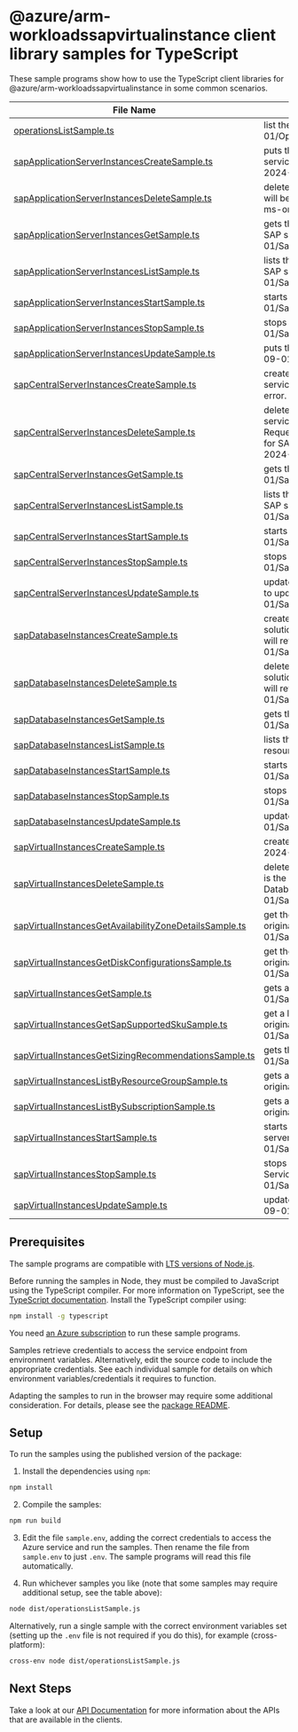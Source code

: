 # @azure/arm-workloadssapvirtualinstance client library samples for TypeScript

These sample programs show how to use the TypeScript client libraries for @azure/arm-workloadssapvirtualinstance in some common scenarios.

| **File Name**                                                                                                 | **Description**                                                                                                                                                                                                                                                                                                                                                                          |
| ------------------------------------------------------------------------------------------------------------- | ---------------------------------------------------------------------------------------------------------------------------------------------------------------------------------------------------------------------------------------------------------------------------------------------------------------------------------------------------------------------------------------- |
| [operationsListSample.ts][operationslistsample]                                                               | list the operations for the provider x-ms-original-file: 2024-09-01/Operations_List.json                                                                                                                                                                                                                                                                                                 |
| [sapApplicationServerInstancesCreateSample.ts][sapapplicationserverinstancescreatesample]                     | puts the SAP Application Server Instance resource. &lt;br&gt;&lt;br&gt;This will be used by service only. PUT by end user will return a Bad Request error. x-ms-original-file: 2024-09-01/SapApplicationServerInstances_Create.json                                                                                                                                                      |
| [sapApplicationServerInstancesDeleteSample.ts][sapapplicationserverinstancesdeletesample]                     | deletes the SAP Application Server Instance resource. &lt;br&gt;&lt;br&gt;This operation will be used by service only. Delete by end user will return a Bad Request error. x-ms-original-file: 2024-09-01/SapApplicationServerInstances_Delete.json                                                                                                                                      |
| [sapApplicationServerInstancesGetSample.ts][sapapplicationserverinstancesgetsample]                           | gets the SAP Application Server Instance corresponding to the Virtual Instance for SAP solutions resource. x-ms-original-file: 2024-09-01/SapApplicationServerInstances_Get.json                                                                                                                                                                                                         |
| [sapApplicationServerInstancesListSample.ts][sapapplicationserverinstanceslistsample]                         | lists the SAP Application Server Instance resources for a given Virtual Instance for SAP solutions resource. x-ms-original-file: 2024-09-01/SapApplicationServerInstances_ListBySapVirtualInstance.json                                                                                                                                                                                  |
| [sapApplicationServerInstancesStartSample.ts][sapapplicationserverinstancesstartsample]                       | starts the SAP Application Server Instance. x-ms-original-file: 2024-09-01/SapApplicationServerInstances_StartInstance.json                                                                                                                                                                                                                                                              |
| [sapApplicationServerInstancesStopSample.ts][sapapplicationserverinstancesstopsample]                         | stops the SAP Application Server Instance. x-ms-original-file: 2024-09-01/SapApplicationServerInstances_StopInstance.json                                                                                                                                                                                                                                                                |
| [sapApplicationServerInstancesUpdateSample.ts][sapapplicationserverinstancesupdatesample]                     | puts the SAP Application Server Instance resource. x-ms-original-file: 2024-09-01/SapApplicationServerInstances_Update.json                                                                                                                                                                                                                                                              |
| [sapCentralServerInstancesCreateSample.ts][sapcentralserverinstancescreatesample]                             | creates the SAP Central Services Instance resource. &lt;br&gt;&lt;br&gt;This will be used by service only. PUT operation on this resource by end user will return a Bad Request error. x-ms-original-file: 2024-09-01/SapCentralInstances_Create.json                                                                                                                                    |
| [sapCentralServerInstancesDeleteSample.ts][sapcentralserverinstancesdeletesample]                             | deletes the SAP Central Services Instance resource. &lt;br&gt;&lt;br&gt;This will be used by service only. Delete operation on this resource by end user will return a Bad Request error. You can delete the parent resource, which is the Virtual Instance for SAP solutions resource, using the delete operation on it. x-ms-original-file: 2024-09-01/SapCentralInstances_Delete.json |
| [sapCentralServerInstancesGetSample.ts][sapcentralserverinstancesgetsample]                                   | gets the SAP Central Services Instance resource. x-ms-original-file: 2024-09-01/SapCentralInstances_Get.json                                                                                                                                                                                                                                                                             |
| [sapCentralServerInstancesListSample.ts][sapcentralserverinstanceslistsample]                                 | lists the SAP Central Services Instance resource for the given Virtual Instance for SAP solutions resource. x-ms-original-file: 2024-09-01/SapCentralServerInstances_ListBySapVirtualInstance.json                                                                                                                                                                                       |
| [sapCentralServerInstancesStartSample.ts][sapcentralserverinstancesstartsample]                               | starts the SAP Central Services Instance. x-ms-original-file: 2024-09-01/SapCentralInstances_StartInstance.json                                                                                                                                                                                                                                                                          |
| [sapCentralServerInstancesStopSample.ts][sapcentralserverinstancesstopsample]                                 | stops the SAP Central Services Instance. x-ms-original-file: 2024-09-01/SapCentralInstances_StopInstance.json                                                                                                                                                                                                                                                                            |
| [sapCentralServerInstancesUpdateSample.ts][sapcentralserverinstancesupdatesample]                             | updates the SAP Central Services Instance resource. &lt;br&gt;&lt;br&gt;This can be used to update tags on the resource. x-ms-original-file: 2024-09-01/SapCentralInstances_Update.json                                                                                                                                                                                                  |
| [sapDatabaseInstancesCreateSample.ts][sapdatabaseinstancescreatesample]                                       | creates the Database resource corresponding to the Virtual Instance for SAP solutions resource. &lt;br&gt;&lt;br&gt;This will be used by service only. PUT by end user will return a Bad Request error. x-ms-original-file: 2024-09-01/SapDatabaseInstances_Create.json                                                                                                                  |
| [sapDatabaseInstancesDeleteSample.ts][sapdatabaseinstancesdeletesample]                                       | deletes the Database resource corresponding to a Virtual Instance for SAP solutions resource. &lt;br&gt;&lt;br&gt;This will be used by service only. Delete by end user will return a Bad Request error. x-ms-original-file: 2024-09-01/SapDatabaseInstances_Delete.json                                                                                                                 |
| [sapDatabaseInstancesGetSample.ts][sapdatabaseinstancesgetsample]                                             | gets the SAP Database Instance resource. x-ms-original-file: 2024-09-01/SapDatabaseInstances_Get.json                                                                                                                                                                                                                                                                                    |
| [sapDatabaseInstancesListSample.ts][sapdatabaseinstanceslistsample]                                           | lists the Database resources associated with a Virtual Instance for SAP solutions resource. x-ms-original-file: 2024-09-01/SapDatabaseInstances_List.json                                                                                                                                                                                                                                |
| [sapDatabaseInstancesStartSample.ts][sapdatabaseinstancesstartsample]                                         | starts the database instance of the SAP system. x-ms-original-file: 2024-09-01/SapDatabaseInstances_StartInstance.json                                                                                                                                                                                                                                                                   |
| [sapDatabaseInstancesStopSample.ts][sapdatabaseinstancesstopsample]                                           | stops the database instance of the SAP system. x-ms-original-file: 2024-09-01/SapDatabaseInstances_StopInstance.json                                                                                                                                                                                                                                                                     |
| [sapDatabaseInstancesUpdateSample.ts][sapdatabaseinstancesupdatesample]                                       | updates the Database resource. x-ms-original-file: 2024-09-01/SapDatabaseInstances_Update.json                                                                                                                                                                                                                                                                                           |
| [sapVirtualInstancesCreateSample.ts][sapvirtualinstancescreatesample]                                         | creates a Virtual Instance for SAP solutions (VIS) resource x-ms-original-file: 2024-09-01/SapVirtualInstances_CreateDetectDS.json                                                                                                                                                                                                                                                       |
| [sapVirtualInstancesDeleteSample.ts][sapvirtualinstancesdeletesample]                                         | deletes a Virtual Instance for SAP solutions resource and its child resources, that is the associated Central Services Instance, Application Server Instances and Database Instance. x-ms-original-file: 2024-09-01/SapVirtualInstances_Delete.json                                                                                                                                      |
| [sapVirtualInstancesGetAvailabilityZoneDetailsSample.ts][sapvirtualinstancesgetavailabilityzonedetailssample] | get the recommended SAP Availability Zone Pair Details for your region. x-ms-original-file: 2024-09-01/SapVirtualInstances_InvokeAvailabilityZoneDetails_eastus.json                                                                                                                                                                                                                     |
| [sapVirtualInstancesGetDiskConfigurationsSample.ts][sapvirtualinstancesgetdiskconfigurationssample]           | get the SAP Disk Configuration Layout prod/non-prod SAP System. x-ms-original-file: 2024-09-01/SapVirtualInstances_InvokeDiskConfigurations_NonProd.json                                                                                                                                                                                                                                 |
| [sapVirtualInstancesGetSample.ts][sapvirtualinstancesgetsample]                                               | gets a Virtual Instance for SAP solutions resource x-ms-original-file: 2024-09-01/SapVirtualInstances_Get.json                                                                                                                                                                                                                                                                           |
| [sapVirtualInstancesGetSapSupportedSkuSample.ts][sapvirtualinstancesgetsapsupportedskusample]                 | get a list of SAP supported SKUs for ASCS, Application and Database tier. x-ms-original-file: 2024-09-01/SapVirtualInstances_InvokeSapSupportedSku_Distributed.json                                                                                                                                                                                                                      |
| [sapVirtualInstancesGetSizingRecommendationsSample.ts][sapvirtualinstancesgetsizingrecommendationssample]     | gets the sizing recommendations. x-ms-original-file: 2024-09-01/SapVirtualInstances_InvokeSizingRecommendations_S4HANA_Distributed.json                                                                                                                                                                                                                                                  |
| [sapVirtualInstancesListByResourceGroupSample.ts][sapvirtualinstanceslistbyresourcegroupsample]               | gets all Virtual Instances for SAP solutions resources in a Resource Group. x-ms-original-file: 2024-09-01/SapVirtualInstances_ListByResourceGroup.json                                                                                                                                                                                                                                  |
| [sapVirtualInstancesListBySubscriptionSample.ts][sapvirtualinstanceslistbysubscriptionsample]                 | gets all Virtual Instances for SAP solutions resources in a Subscription. x-ms-original-file: 2024-09-01/SapVirtualInstances_ListBySubscription.json                                                                                                                                                                                                                                     |
| [sapVirtualInstancesStartSample.ts][sapvirtualinstancesstartsample]                                           | starts the SAP application, that is the Central Services instance and Application server instances. x-ms-original-file: 2024-09-01/SapVirtualInstances_Start.json                                                                                                                                                                                                                        |
| [sapVirtualInstancesStopSample.ts][sapvirtualinstancesstopsample]                                             | stops the SAP Application, that is the Application server instances and Central Services instance. x-ms-original-file: 2024-09-01/SapVirtualInstances_SoftStop.json                                                                                                                                                                                                                      |
| [sapVirtualInstancesUpdateSample.ts][sapvirtualinstancesupdatesample]                                         | updates a Virtual Instance for SAP solutions resource x-ms-original-file: 2024-09-01/SapVirtualInstances_Update.json                                                                                                                                                                                                                                                                     |

## Prerequisites

The sample programs are compatible with [LTS versions of Node.js](https://github.com/nodejs/release#release-schedule).

Before running the samples in Node, they must be compiled to JavaScript using the TypeScript compiler. For more information on TypeScript, see the [TypeScript documentation][typescript]. Install the TypeScript compiler using:

```bash
npm install -g typescript
```

You need [an Azure subscription][freesub] to run these sample programs.

Samples retrieve credentials to access the service endpoint from environment variables. Alternatively, edit the source code to include the appropriate credentials. See each individual sample for details on which environment variables/credentials it requires to function.

Adapting the samples to run in the browser may require some additional consideration. For details, please see the [package README][package].

## Setup

To run the samples using the published version of the package:

1. Install the dependencies using `npm`:

```bash
npm install
```

2. Compile the samples:

```bash
npm run build
```

3. Edit the file `sample.env`, adding the correct credentials to access the Azure service and run the samples. Then rename the file from `sample.env` to just `.env`. The sample programs will read this file automatically.

4. Run whichever samples you like (note that some samples may require additional setup, see the table above):

```bash
node dist/operationsListSample.js
```

Alternatively, run a single sample with the correct environment variables set (setting up the `.env` file is not required if you do this), for example (cross-platform):

```bash
cross-env node dist/operationsListSample.js
```

## Next Steps

Take a look at our [API Documentation][apiref] for more information about the APIs that are available in the clients.

[operationslistsample]: https://github.com/Azure/azure-sdk-for-js/blob/main/sdk/workloads/arm-workloadssapvirtualinstance/samples/v1/typescript/src/operationsListSample.ts
[sapapplicationserverinstancescreatesample]: https://github.com/Azure/azure-sdk-for-js/blob/main/sdk/workloads/arm-workloadssapvirtualinstance/samples/v1/typescript/src/sapApplicationServerInstancesCreateSample.ts
[sapapplicationserverinstancesdeletesample]: https://github.com/Azure/azure-sdk-for-js/blob/main/sdk/workloads/arm-workloadssapvirtualinstance/samples/v1/typescript/src/sapApplicationServerInstancesDeleteSample.ts
[sapapplicationserverinstancesgetsample]: https://github.com/Azure/azure-sdk-for-js/blob/main/sdk/workloads/arm-workloadssapvirtualinstance/samples/v1/typescript/src/sapApplicationServerInstancesGetSample.ts
[sapapplicationserverinstanceslistsample]: https://github.com/Azure/azure-sdk-for-js/blob/main/sdk/workloads/arm-workloadssapvirtualinstance/samples/v1/typescript/src/sapApplicationServerInstancesListSample.ts
[sapapplicationserverinstancesstartsample]: https://github.com/Azure/azure-sdk-for-js/blob/main/sdk/workloads/arm-workloadssapvirtualinstance/samples/v1/typescript/src/sapApplicationServerInstancesStartSample.ts
[sapapplicationserverinstancesstopsample]: https://github.com/Azure/azure-sdk-for-js/blob/main/sdk/workloads/arm-workloadssapvirtualinstance/samples/v1/typescript/src/sapApplicationServerInstancesStopSample.ts
[sapapplicationserverinstancesupdatesample]: https://github.com/Azure/azure-sdk-for-js/blob/main/sdk/workloads/arm-workloadssapvirtualinstance/samples/v1/typescript/src/sapApplicationServerInstancesUpdateSample.ts
[sapcentralserverinstancescreatesample]: https://github.com/Azure/azure-sdk-for-js/blob/main/sdk/workloads/arm-workloadssapvirtualinstance/samples/v1/typescript/src/sapCentralServerInstancesCreateSample.ts
[sapcentralserverinstancesdeletesample]: https://github.com/Azure/azure-sdk-for-js/blob/main/sdk/workloads/arm-workloadssapvirtualinstance/samples/v1/typescript/src/sapCentralServerInstancesDeleteSample.ts
[sapcentralserverinstancesgetsample]: https://github.com/Azure/azure-sdk-for-js/blob/main/sdk/workloads/arm-workloadssapvirtualinstance/samples/v1/typescript/src/sapCentralServerInstancesGetSample.ts
[sapcentralserverinstanceslistsample]: https://github.com/Azure/azure-sdk-for-js/blob/main/sdk/workloads/arm-workloadssapvirtualinstance/samples/v1/typescript/src/sapCentralServerInstancesListSample.ts
[sapcentralserverinstancesstartsample]: https://github.com/Azure/azure-sdk-for-js/blob/main/sdk/workloads/arm-workloadssapvirtualinstance/samples/v1/typescript/src/sapCentralServerInstancesStartSample.ts
[sapcentralserverinstancesstopsample]: https://github.com/Azure/azure-sdk-for-js/blob/main/sdk/workloads/arm-workloadssapvirtualinstance/samples/v1/typescript/src/sapCentralServerInstancesStopSample.ts
[sapcentralserverinstancesupdatesample]: https://github.com/Azure/azure-sdk-for-js/blob/main/sdk/workloads/arm-workloadssapvirtualinstance/samples/v1/typescript/src/sapCentralServerInstancesUpdateSample.ts
[sapdatabaseinstancescreatesample]: https://github.com/Azure/azure-sdk-for-js/blob/main/sdk/workloads/arm-workloadssapvirtualinstance/samples/v1/typescript/src/sapDatabaseInstancesCreateSample.ts
[sapdatabaseinstancesdeletesample]: https://github.com/Azure/azure-sdk-for-js/blob/main/sdk/workloads/arm-workloadssapvirtualinstance/samples/v1/typescript/src/sapDatabaseInstancesDeleteSample.ts
[sapdatabaseinstancesgetsample]: https://github.com/Azure/azure-sdk-for-js/blob/main/sdk/workloads/arm-workloadssapvirtualinstance/samples/v1/typescript/src/sapDatabaseInstancesGetSample.ts
[sapdatabaseinstanceslistsample]: https://github.com/Azure/azure-sdk-for-js/blob/main/sdk/workloads/arm-workloadssapvirtualinstance/samples/v1/typescript/src/sapDatabaseInstancesListSample.ts
[sapdatabaseinstancesstartsample]: https://github.com/Azure/azure-sdk-for-js/blob/main/sdk/workloads/arm-workloadssapvirtualinstance/samples/v1/typescript/src/sapDatabaseInstancesStartSample.ts
[sapdatabaseinstancesstopsample]: https://github.com/Azure/azure-sdk-for-js/blob/main/sdk/workloads/arm-workloadssapvirtualinstance/samples/v1/typescript/src/sapDatabaseInstancesStopSample.ts
[sapdatabaseinstancesupdatesample]: https://github.com/Azure/azure-sdk-for-js/blob/main/sdk/workloads/arm-workloadssapvirtualinstance/samples/v1/typescript/src/sapDatabaseInstancesUpdateSample.ts
[sapvirtualinstancescreatesample]: https://github.com/Azure/azure-sdk-for-js/blob/main/sdk/workloads/arm-workloadssapvirtualinstance/samples/v1/typescript/src/sapVirtualInstancesCreateSample.ts
[sapvirtualinstancesdeletesample]: https://github.com/Azure/azure-sdk-for-js/blob/main/sdk/workloads/arm-workloadssapvirtualinstance/samples/v1/typescript/src/sapVirtualInstancesDeleteSample.ts
[sapvirtualinstancesgetavailabilityzonedetailssample]: https://github.com/Azure/azure-sdk-for-js/blob/main/sdk/workloads/arm-workloadssapvirtualinstance/samples/v1/typescript/src/sapVirtualInstancesGetAvailabilityZoneDetailsSample.ts
[sapvirtualinstancesgetdiskconfigurationssample]: https://github.com/Azure/azure-sdk-for-js/blob/main/sdk/workloads/arm-workloadssapvirtualinstance/samples/v1/typescript/src/sapVirtualInstancesGetDiskConfigurationsSample.ts
[sapvirtualinstancesgetsample]: https://github.com/Azure/azure-sdk-for-js/blob/main/sdk/workloads/arm-workloadssapvirtualinstance/samples/v1/typescript/src/sapVirtualInstancesGetSample.ts
[sapvirtualinstancesgetsapsupportedskusample]: https://github.com/Azure/azure-sdk-for-js/blob/main/sdk/workloads/arm-workloadssapvirtualinstance/samples/v1/typescript/src/sapVirtualInstancesGetSapSupportedSkuSample.ts
[sapvirtualinstancesgetsizingrecommendationssample]: https://github.com/Azure/azure-sdk-for-js/blob/main/sdk/workloads/arm-workloadssapvirtualinstance/samples/v1/typescript/src/sapVirtualInstancesGetSizingRecommendationsSample.ts
[sapvirtualinstanceslistbyresourcegroupsample]: https://github.com/Azure/azure-sdk-for-js/blob/main/sdk/workloads/arm-workloadssapvirtualinstance/samples/v1/typescript/src/sapVirtualInstancesListByResourceGroupSample.ts
[sapvirtualinstanceslistbysubscriptionsample]: https://github.com/Azure/azure-sdk-for-js/blob/main/sdk/workloads/arm-workloadssapvirtualinstance/samples/v1/typescript/src/sapVirtualInstancesListBySubscriptionSample.ts
[sapvirtualinstancesstartsample]: https://github.com/Azure/azure-sdk-for-js/blob/main/sdk/workloads/arm-workloadssapvirtualinstance/samples/v1/typescript/src/sapVirtualInstancesStartSample.ts
[sapvirtualinstancesstopsample]: https://github.com/Azure/azure-sdk-for-js/blob/main/sdk/workloads/arm-workloadssapvirtualinstance/samples/v1/typescript/src/sapVirtualInstancesStopSample.ts
[sapvirtualinstancesupdatesample]: https://github.com/Azure/azure-sdk-for-js/blob/main/sdk/workloads/arm-workloadssapvirtualinstance/samples/v1/typescript/src/sapVirtualInstancesUpdateSample.ts
[apiref]: https://learn.microsoft.com/javascript/api/@azure/arm-workloadssapvirtualinstance?view=azure-node-preview
[freesub]: https://azure.microsoft.com/free/
[package]: https://github.com/Azure/azure-sdk-for-js/tree/main/sdk/workloads/arm-workloadssapvirtualinstance/README.md
[typescript]: https://www.typescriptlang.org/docs/home.html

